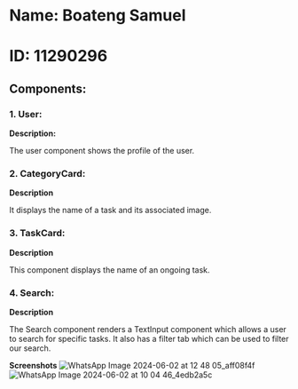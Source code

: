 # Name: Boateng Samuel
# ID: 11290296

## Components:

### 1. User:
**Description:** 

The user component shows the profile of the user.

### 2. CategoryCard:
**Description**

It displays the name of a task and its associated image. 

### 3. TaskCard:
**Description**

This component displays the name of an ongoing task.  

### 4. Search:
**Description**

The Search component renders a TextInput component which allows a user to search for specific tasks. It also has a filter tab which can be used to filter our search.

**Screenshots**
![WhatsApp Image 2024-06-02 at 12 48 05_aff08f4f](https://github.com/sboateng331/rn-assignment3-11290296/assets/170058716/efb575ac-f797-4c36-ba65-9486fe83c3b6)
![WhatsApp Image 2024-06-02 at 10 04 46_4edb2a5c](https://github.com/sboateng331/rn-assignment3-11290296/assets/170058716/56190e01-3e59-4a53-a9ce-6bd2e505df06)






